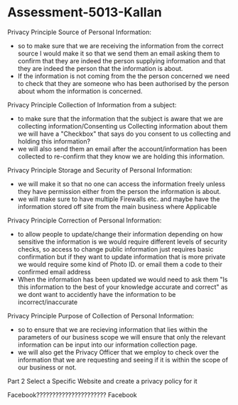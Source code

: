 # Assessment-5013-Kallan

Privacy Principle Source of Personal Information:
- so to make sure that we are receiving the information from the correct source I would make it so that we send them an email asking them to confirm that they are indeed the person supplying information and that they are indeed the person that the information is about. 
- If the information is not coming from the the person concerned we need to check that they are someone who has been authorised by the person about whom the information is concerned.

Privacy Principle Collection of Information from a subject:
- to make sure that the information that the subject is aware that we are collecting information/Consenting us Collecting information about them we will have a "Checkbox" that says do you consent to us collecting and holding this information?
- we will also send them an email after the account/information has been collected to re-confirm that they know we are holding this information.

Privacy Principle Storage and Security of Personal Information:
- we will make it so that no one can access the information freely unless they have permission either from the person the information is about.
- we will make sure to have multiple Firewalls etc. and maybe have the information stored off site from the main business where Applicable

Privacy Principle Correction of Personal Information:
- to allow people to update/change their information depending on how sensitive the information is we would require different levels of security checks, so access to change public information just requires basic confirmation but if they want to update information that is more private we would require some kind of Photo ID. or email them a code to their confirmed email address 
- When the information has been updated we would need to ask them "Is this information to the best of your knowledge accurate and correct" as we dont want to accidently have the information to be incorrect/inaccurate

Privacy Principle Purpose of Collection of Personal Information:
- so to ensure that we are recieving information that lies within the parameters of our business scope we will ensure that only the relevant information can be input into our information collection page.
- we will also get the Privacy Officer that we employ to check over the information that we are requesting and seeing if it is within the scope of our business or not.



Part 2 
Select a Specific Website and create a privacy policy for it

Facebook??????????????????????
Facebook

